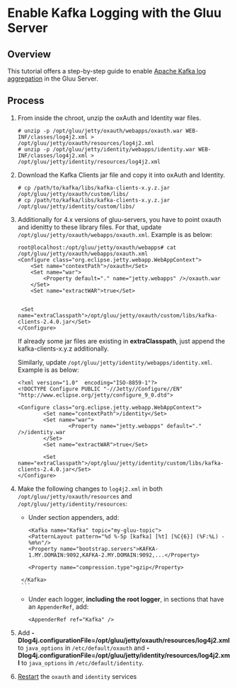 # Enable Kafka Logging with the Gluu Server

## Overview

This tutorial offers a step-by-step guide to enable [Apache Kafka log aggregation](https://kafka.apache.org) in the Gluu Server. 

## Process

1. From inside the chroot, unzip the oxAuth and Identity war files.

    ```
    # unzip -p /opt/gluu/jetty/oxauth/webapps/oxauth.war WEB-INF/classes/log4j2.xml > /opt/gluu/jetty/oxauth/resources/log4j2.xml
    # unzip -p /opt/gluu/jetty/identity/webapps/identity.war WEB-INF/classes/log4j2.xml > /opt/gluu/jetty/identity/resources/log4j2.xml
    ```
1. Download the Kafka Clients jar file and copy it into oxAuth and Identity.

    ```
    # cp /path/to/kafka/libs/kafka-clients-x.y.z.jar /opt/gluu/jetty/oxauth/custom/libs/
    # cp /path/to/kafka/libs/kafka-clients-x.y.z.jar /opt/gluu/jetty/identity/custom/libs/
    ```
1. Additionally for 4.x versions of gluu-servers, you have to point oxauth and idenitty to these library files.
For that, update `/opt/gluu/jetty/oxauth/webapps/oxauth.xml`. Example is as below:
    ```
    root@localhost:/opt/gluu/jetty/oxauth/webapps# cat /opt/gluu/jetty/oxauth/webapps/oxauth.xml 
    <Configure class="org.eclipse.jetty.webapp.WebAppContext">
    	<Set name="contextPath">/oxauth</Set>
    	<Set name="war">
    		<Property default="." name="jetty.webapps" />/oxauth.war
     	</Set>
    	<Set name="extractWAR">true</Set>

	
     <Set name="extraClasspath">/opt/gluu/jetty/oxauth/custom/libs/kafka-clients-2.4.0.jar</Set>
    </Configure>
    ```
     If already some jar files are existing in **extraClasspath**, just append the kafka-clients-x.y.z additionally.

     Similarly, update `/opt/gluu/jetty/identity/webapps/identity.xml`. Example is as below:
    ```
    <?xml version="1.0"  encoding="ISO-8859-1"?>
    <!DOCTYPE Configure PUBLIC "-//Jetty//Configure//EN" "http://www.eclipse.org/jetty/configure_9_0.dtd">

    <Configure class="org.eclipse.jetty.webapp.WebAppContext">
            <Set name="contextPath">/identity</Set>
            <Set name="war">
                    <Property name="jetty.webapps" default="." />/identity.war
            </Set>
            <Set name="extractWAR">true</Set>
     
            <Set name="extraClasspath">/opt/gluu/jetty/identity/custom/libs/kafka-clients-2.4.0.jar</Set>
    </Configure>
    ```
1. Make the following changes to `log4j2.xml` in both `/opt/gluu/jetty/oxauth/resources` and `/opt/gluu/jetty/identity/resources`:
    - Under section appenders, add:

        ```
        <Kafka name="Kafka" topic="my-gluu-topic">
        <PatternLayout pattern="%d %-5p [kafka] [%t] [%C{6}] (%F:%L) - %m%n"/>  
        <Property name="bootstrap.servers">KAFKA-1.MY.DOMAIN:9092,KAFKA-2.MY.DOMAIN:9092,...</Property>
    
        <Property name="compression.type">gzip</Property>
	<!--
        <Property name="ssl.truststore.location">/PATH/TO/truststore.jks</Property>
        <Property name="ssl.truststore.password">PASSWORD_FOR_TRUSTSTORE</Property>
        <Property name="security.protocol">SSL</Property>
	-->
        </Kafka>
        ```
    
    - Under each logger, **including the root logger**, in sections that have an `AppenderRef`, add:
    
        ```
        <AppenderRef ref="Kafka" />
        ```
1. Add **-Dlog4j.configurationFile=/opt/gluu/jetty/oxauth/resources/log4j2.xml** to `java_options` in `/etc/default/oxauth` and  **-Dlog4j.configurationFile=/opt/gluu/jetty/identity/resources/log4j2.xml** to `java_options` in `/etc/default/identity`.

1. [Restart](../operation/services.md#restart) the `oxauth` and `identity` services
